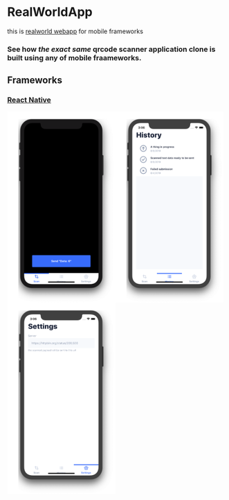 # RealWorldApp

this is [realworld webapp](https://github.com/gothinkster/realworld) for mobile frameworks

### See how *the exact same* qrcode scanner application clone is built using any of mobile fraameworks.

## Frameworks

### [React Native](https://github.com/lunatic-cat/realapp)

<img src="docs/scan.png" align="left" width="250px" />
<img src="docs/history.png" align="left" width="250px" />
<img src="docs/settings.png" align="left" width="250px" />
